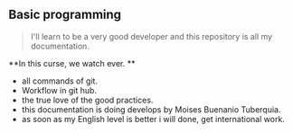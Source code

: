 ## Basic programming

> I'll learn to be a very good developer and this repository is all my documentation.

**In this curse, we watch ever. **

- all commands of git.
- Workflow in git hub.
- the true love of the good practices.
- this documentation is doing develops by Moises Buenanio Tuberquia.
- as soon as my English level is better i will done, get international work.
